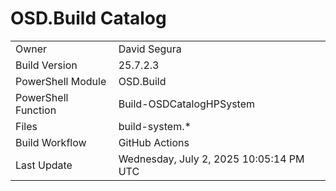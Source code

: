 ﻿# OSD.Build Catalog

| | |
|-|-|
| Owner | David Segura |
| Build Version | 25.7.2.3 |
| PowerShell Module | OSD.Build |
| PowerShell Function | Build-OSDCatalogHPSystem |
| Files | build-system.* |
| Build Workflow | GitHub Actions |
| Last Update | Wednesday, July 2, 2025 10:05:14 PM UTC |
